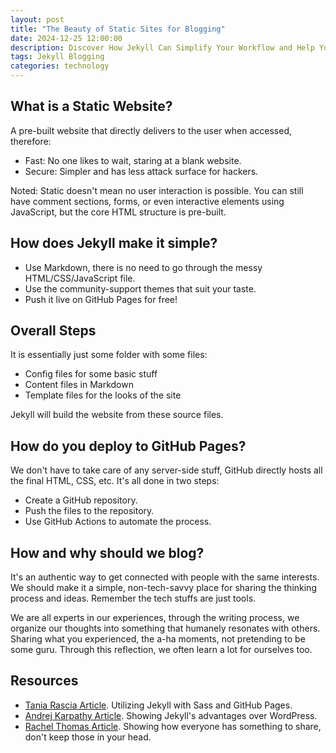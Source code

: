 ```yaml
---
layout: post
title: "The Beauty of Static Sites for Blogging"
date: 2024-12-25 12:00:00
description: Discover How Jekyll Can Simplify Your Workflow and Help You Share Your Story
tags: Jekyll Blogging
categories: technology
---
```


## What is a Static Website?

A pre-built website that directly delivers to the user when accessed, therefore:

- Fast: No one likes to wait, staring at a blank website.
- Secure: Simpler and has less attack surface for hackers.

Noted: Static doesn't mean no user interaction is possible. You can still have comment sections, forms, or even interactive elements using JavaScript, but the core HTML structure is pre-built.

## How does Jekyll make it simple?

- Use Markdown, there is no need to go through the messy HTML/CSS/JavaScript file.
- Use the community-support themes that suit your taste.
- Push it live on GitHub Pages for free!

## Overall Steps

It is essentially just some folder with some files:

- Config files for some basic stuff
- Content files in Markdown
- Template files for the looks of the site

Jekyll will build the website from these source files.

## How do you deploy to GitHub Pages?

We don't have to take care of any server-side stuff, GitHub directly hosts all the final HTML, CSS, etc. It's all done in two steps:

- Create a GitHub repository.
- Push the files to the repository.
- Use GitHub Actions to automate the process.

## How and why should we blog?

It's an authentic way to get connected with people with the same interests. We should make it a simple, non-tech-savvy place for sharing the thinking process and ideas. Remember the tech stuffs are just tools.

We are all experts in our experiences, through the writing process, we organize our thoughts into something that humanely resonates with others. Sharing what you experienced, the a-ha moments, not pretending to be some guru. Through this reflection, we often learn a lot for ourselves too.

## Resources

- [Tania Rascia Article](https://www.taniarascia.com/make-a-static-website-with-jekyll/). Utilizing Jekyll with Sass and GitHub Pages.
- [Andrej Karpathy Article](https://karpathy.github.io/2014/07/01/switching-to-jekyll/). Showing Jekyll's advantages over WordPress.
- [Rachel Thomas Article](https://medium.com/@racheltho/why-you-yes-you-should-blog-7d2544ac1045). Showing how everyone has something to share, don't keep those in your head.
